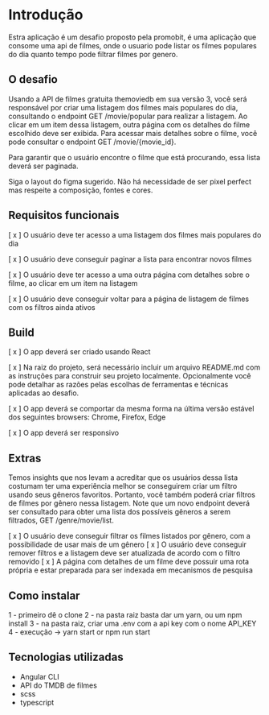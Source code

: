 # Introdução

Estra aplicação é um desafio proposto pela promobit, é uma aplicação que consome uma api de filmes, onde o usuario pode listar os filmes populares do dia quanto tempo pode filtrar filmes por genero.

## O desafio

Usando a API de filmes gratuita themoviedb em sua versão 3, você será responsável por criar uma listagem dos filmes mais populares do dia, consultando o endpoint GET /movie/popular para realizar a listagem. Ao clicar em um item dessa listagem, outra página com os detalhes do filme escolhido deve ser exibida. Para acessar mais detalhes sobre o filme, você pode consultar o endpoint GET /movie/{movie_id}.

Para garantir que o usuário encontre o filme que está procurando, essa lista deverá ser paginada.

Siga o layout do figma sugerido. Não há necessidade de ser pixel perfect mas respeite a composição, fontes e cores.

## Requisitos funcionais

[ x ] O usuário deve ter acesso a uma listagem dos filmes mais populares do dia

[ x ] O usuário deve conseguir paginar a lista para encontrar novos filmes

[ x ] O usuário deve ter acesso a uma outra página com detalhes sobre o filme, ao clicar em um item na listagem

[ x ] O usuário deve conseguir voltar para a página de listagem de filmes com os filtros ainda ativos

## Build

[ x ] O app deverá ser criado usando React

[ x ] Na raiz do projeto, será necessário incluir um arquivo README.md com as instruções para construir seu projeto localmente. Opcionalmente você pode detalhar as razões pelas escolhas de ferramentas e técnicas aplicadas ao desafio.

[ x ] O app deverá se comportar da mesma forma na última versão estável dos seguintes browsers: Chrome, Firefox, Edge

[ x ] O app deverá ser responsivo

## Extras

Temos insights que nos levam a acreditar que os usuários dessa lista costumam ter uma experiência melhor se conseguirem criar um filtro usando seus gêneros favoritos. Portanto, você também poderá criar filtros de filmes por gênero nessa listagem. Note que um novo endpoint deverá ser consultado para obter uma lista dos possíveis gêneros a serem filtrados, GET /genre/movie/list.

[ x ] O usuário deve conseguir filtrar os filmes listados por gênero, com a possibilidade de usar mais de um gênero
[ x ] O usuário deve conseguir remover filtros e a listagem deve ser atualizada de acordo com o filtro removido
[ x ] A página com detalhes de um filme deve possuir uma rota própria e estar preparada para ser indexada em mecanismos de pesquisa

## Como instalar

1 - primeiro dê o clone
2 - na pasta raiz basta dar um yarn, ou um npm install
3 - na pasta raiz, criar uma .env com a api key com o nome API_KEY
4 - execução -> yarn start or npm run start

## Tecnologias utilizadas

- Angular CLI
- API do TMDB de filmes
- scss
- typescript
